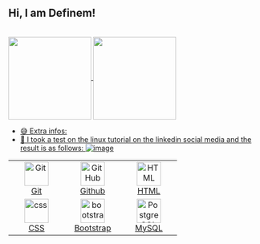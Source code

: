 ## Hi, I am Definem! 
</br>

<div>
   <a href="https://github.com/siddiqun03">
   <img align="center" height="165" src="https://github-readme-stats.vercel.app/api/top-langs/?username=siddiqun03&layout=compact&langs_count=16&theme=dracula"/>
   <img align="center" height="165" src="https://github-readme-stats.vercel.app/api?username=siddiqun03&show_icons=true&theme=dracula&include_all_commits=true&count_private=true&hide=issues"/>
</div>
  

- 😅 Extra infos:
- 🎊 I took a test on the linux tutorial on the linkedin social media and the result is as follows:
![image](https://github.com/definem/Definem/assets/120991965/c970b7a2-4c02-41d0-b3b8-d24b76cb23ab)
  
<table>

  <tr>
    <td align="center" width="96"> 
        <img src="https://user-images.githubusercontent.com/25181517/192108372-f71d70ac-7ae6-4c0d-8395-51d8870c2ef0.png" width="48" height="48" alt="Git" />
      <br>Git
    </td>
    <td align="center" width="96">
        <img src="https://user-images.githubusercontent.com/25181517/192108374-8da61ba1-99ec-41d7-80b8-fb2f7c0a4948.png" width="48" height="48" alt="GitHub" />
      <br>Github
    </td>
    <td align="center"  width="96">
        <img src="https://skillicons.dev/icons?i=html" width="48" height="48" alt="HTML" />
      <br>HTML
    </td>
    </tr>
    <tr>
     <td align="center" width="96">
        <img src="https://skillicons.dev/icons?i=css" width="48" height="48" alt="css" />
      <br>CSS
    </td>
    <td align="center"  width="96">
        <img src="https://skillicons.dev/icons?i=bootstrap" width="48" height="48" alt="bootstrap" />
      <br>Bootstrap
    </td>
    <td align="center" width="96">
        <img src="https://skillicons.dev/icons?i=postgres" width="48" height="48" alt="PostgreSQL" />
      <br>MySQL
    </td>
    </tr>
</table>
</div>

